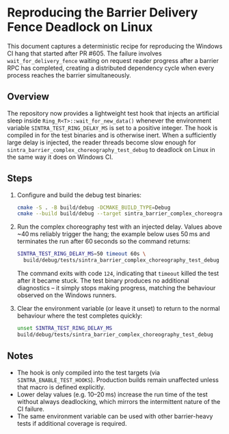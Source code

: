 # Reproducing the Barrier Delivery Fence Deadlock on Linux

This document captures a deterministic recipe for reproducing the Windows CI
hang that started after PR #605. The failure involves `wait_for_delivery_fence`
waiting on request reader progress after a barrier RPC has completed, creating
a distributed dependency cycle when every process reaches the barrier
simultaneously.

## Overview

The repository now provides a lightweight test hook that injects an artificial
sleep inside `Ring_R<T>::wait_for_new_data()` whenever the environment variable
`SINTRA_TEST_RING_DELAY_MS` is set to a positive integer. The hook is compiled
in for the test binaries and is otherwise inert. When a sufficiently large delay
is injected, the reader threads become slow enough for
`sintra_barrier_complex_choreography_test_debug` to deadlock on Linux in the
same way it does on Windows CI.

## Steps

1. Configure and build the debug test binaries:

   ```bash
   cmake -S . -B build/debug -DCMAKE_BUILD_TYPE=Debug
   cmake --build build/debug --target sintra_barrier_complex_choreography_test_debug
   ```

2. Run the complex choreography test with an injected delay. Values above
   ~40 ms reliably trigger the hang; the example below uses 50 ms and terminates
   the run after 60 seconds so the command returns:

   ```bash
   SINTRA_TEST_RING_DELAY_MS=50 timeout 60s \
     build/debug/tests/sintra_barrier_complex_choreography_test_debug
   ```

   The command exits with code `124`, indicating that `timeout` killed the test
   after it became stuck. The test binary produces no additional diagnostics –
   it simply stops making progress, matching the behaviour observed on the
   Windows runners.

3. Clear the environment variable (or leave it unset) to return to the normal
   behaviour where the test completes quickly:

   ```bash
   unset SINTRA_TEST_RING_DELAY_MS
   build/debug/tests/sintra_barrier_complex_choreography_test_debug
   ```

## Notes

* The hook is only compiled into the test targets (via
  `SINTRA_ENABLE_TEST_HOOKS`). Production builds remain unaffected unless that
  macro is defined explicitly.
* Lower delay values (e.g. 10–20 ms) increase the run time of the test without
  always deadlocking, which mirrors the intermittent nature of the CI failure.
* The same environment variable can be used with other barrier-heavy tests if
  additional coverage is required.
